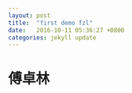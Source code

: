 ```yaml
---
layout: post
title:  "first demo fzl"
date:   2016-10-11 05:36:27 +0800
categories: jekyll update
---
```



# 傅卓林





[jekyll-docs]: http://jekyllrb.com/docs/home
[jekyll-gh]:   https://github.com/jekyll/jekyll
[jekyll-talk]: https://talk.jekyllrb.com/
